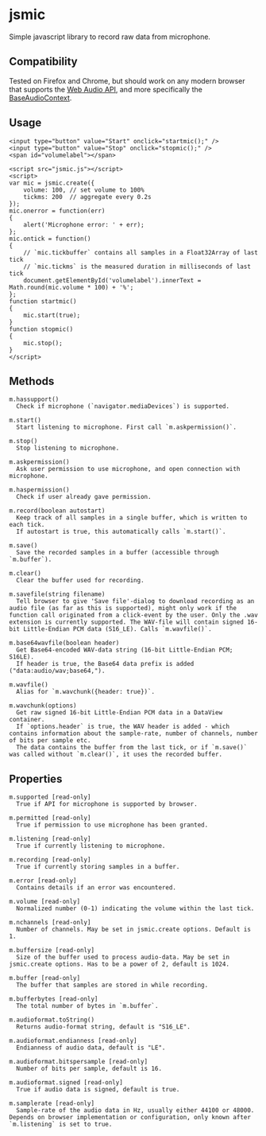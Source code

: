 # jsmic
Simple javascript library to record raw data from microphone.

## Compatibility
Tested on Firefox and Chrome, but should work on any modern browser that supports the [Web Audio API](https://developer.mozilla.org/en-US/docs/Web/API/Web_Audio_API), and more specifically the [BaseAudioContext](https://developer.mozilla.org/en-US/docs/Web/API/BaseAudioContext#Browser_compatibility).

## Usage
    <input type="button" value="Start" onclick="startmic();" />
    <input type="button" value="Stop" onclick="stopmic();" />
    <span id="volumelabel"></span>
    
    <script src="jsmic.js"></script>
    <script>
    var mic = jsmic.create({
        volume: 100, // set volume to 100%
        tickms: 200  // aggregate every 0.2s
    });
    mic.onerror = function(err)
    {
        alert('Microphone error: ' + err);
    };
    mic.ontick = function()
    {
        // `mic.tickbuffer` contains all samples in a Float32Array of last tick
        // `mic.tickms` is the measured duration in milliseconds of last tick
        document.getElementById('volumelabel').innerText = Math.round(mic.volume * 100) + '%';
    };
    function startmic()
    {
        mic.start(true);
    }
    function stopmic()
    {
        mic.stop();
    }
    </script>
    

## Methods

    m.hassupport()
      Check if microphone (`navigator.mediaDevices`) is supported.
    
    m.start()
      Start listening to microphone. First call `m.askpermission()`.
    
    m.stop()
      Stop listening to microphone.
    
    m.askpermission()
      Ask user permission to use microphone, and open connection with microphone.
    
    m.haspermission()
      Check if user already gave permission.
    
    m.record(boolean autostart)
      Keep track of all samples in a single buffer, which is written to each tick.
      If autostart is true, this automatically calls `m.start()`.
    
    m.save()
      Save the recorded samples in a buffer (accessible through `m.buffer`).
    
    m.clear()
      Clear the buffer used for recording.
    
    m.savefile(string filename)
      Tell browser to give 'Save file'-dialog to download recording as an audio file (as far as this is supported), might only work if the function call originated from a click-event by the user. Only the .wav extension is currently supported. The WAV-file will contain signed 16-bit Little-Endian PCM data (S16_LE). Calls `m.wavfile()`.
    
    m.base64wavfile(boolean header)
      Get Base64-encoded WAV-data string (16-bit Little-Endian PCM; S16LE).
      If header is true, the Base64 data prefix is added ("data:audio/wav;base64,").
    
    m.wavfile()
      Alias for `m.wavchunk({header: true})`.
    
    m.wavchunk(options)
      Get raw signed 16-bit Little-Endian PCM data in a DataView container.
      If `options.header` is true, the WAV header is added - which contains information about the sample-rate, number of channels, number of bits per sample etc.
      The data contains the buffer from the last tick, or if `m.save()` was called without `m.clear()`, it uses the recorded buffer.

## Properties

    m.supported [read-only]
      True if API for microphone is supported by browser.
    
    m.permitted [read-only]
      True if permission to use microphone has been granted.
    
    m.listening [read-only]
      True if currently listening to microphone.
    
    m.recording [read-only]
      True if currently storing samples in a buffer.
    
    m.error [read-only]
      Contains details if an error was encountered.
    
    m.volume [read-only]
      Normalized number (0-1) indicating the volume within the last tick.
    
    m.nchannels [read-only]
      Number of channels. May be set in jsmic.create options. Default is 1.
    
    m.buffersize [read-only]
      Size of the buffer used to process audio-data. May be set in jsmic.create options. Has to be a power of 2, default is 1024.
    
    m.buffer [read-only]
      The buffer that samples are stored in while recording.
    
    m.bufferbytes [read-only]
      The total number of bytes in `m.buffer`.
    
    m.audioformat.toString()
      Returns audio-format string, default is "S16_LE".
    
    m.audioformat.endianness [read-only]
      Endianness of audio data, default is "LE".
    
    m.audioformat.bitspersample [read-only]
      Number of bits per sample, default is 16.
    
    m.audioformat.signed [read-only]
      True if audio data is signed, default is true.
    
    m.samplerate [read-only]
      Sample-rate of the audio data in Hz, usually either 44100 or 48000. Depends on browser implementation or configuration, only known after `m.listening` is set to true.
